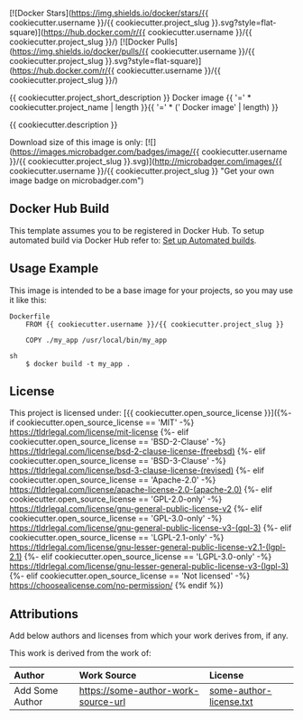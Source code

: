 [![Docker Stars](https://img.shields.io/docker/stars/{{ cookiecutter.username }}/{{ cookiecutter.project_slug }}.svg?style=flat-square)](https://hub.docker.com/r/{{ cookiecutter.username }}/{{ cookiecutter.project_slug }}/)
[![Docker Pulls](https://img.shields.io/docker/pulls/{{ cookiecutter.username }}/{{ cookiecutter.project_slug }}.svg?style=flat-square)](https://hub.docker.com/r/{{ cookiecutter.username }}/{{ cookiecutter.project_slug }}/)

{{ cookiecutter.project_short_description }} Docker image
{{ '=' * cookiecutter.project_name | length }}{{ '=' * (' Docker image' | length) }}

{{ cookiecutter.description }}

Download size of this image is only:
[![](https://images.microbadger.com/badges/image/{{ cookiecutter.username }}/{{ cookiecutter.project_slug }}.svg)](http://microbadger.com/images/{{ cookiecutter.username }}/{{ cookiecutter.project_slug }} "Get your own image badge on microbadger.com")


Docker Hub Build
----------------

This template assumes you to be registered in Docker Hub.
To setup automated build via Docker Hub refer to: [Set up Automated builds](https://docs.docker.com/docker-hub/builds/).


Usage Example
-------------

This image is intended to be a base image for your projects, so you may use it like this:

```
Dockerfile
    FROM {{ cookiecutter.username }}/{{ cookiecutter.project_slug }}

    COPY ./my_app /usr/local/bin/my_app
```

```
sh
    $ docker build -t my_app .
```

License
-------

This project is licensed under: [{{ cookiecutter.open_source_license }}]({%- if cookiecutter.open_source_license == 'MIT' -%}
https://tldrlegal.com/license/mit-license
{%- elif cookiecutter.open_source_license == 'BSD-2-Clause' -%}
https://tldrlegal.com/license/bsd-2-clause-license-(freebsd)
{%- elif cookiecutter.open_source_license == 'BSD-3-Clause' -%}
https://tldrlegal.com/license/bsd-3-clause-license-(revised)
{%- elif cookiecutter.open_source_license == 'Apache-2.0' -%}
https://tldrlegal.com/license/apache-license-2.0-(apache-2.0)
{%- elif cookiecutter.open_source_license == 'GPL-2.0-only' -%}
https://tldrlegal.com/license/gnu-general-public-license-v2
{%- elif cookiecutter.open_source_license == 'GPL-3.0-only' -%}
https://tldrlegal.com/license/gnu-general-public-license-v3-(gpl-3)
{%- elif cookiecutter.open_source_license == 'LGPL-2.1-only' -%}
https://tldrlegal.com/license/gnu-lesser-general-public-license-v2.1-(lgpl-2.1)
{%- elif cookiecutter.open_source_license == 'LGPL-3.0-only' -%}
https://tldrlegal.com/license/gnu-lesser-general-public-license-v3-(lgpl-3)
{%- elif cookiecutter.open_source_license == 'Not licensed' -%}
https://choosealicense.com/no-permission/
{% endif %})


Attributions
------------

Add below authors and licenses from which your work derives from, if any.

This work is derived from the work of:

| Author            | Work Source                                  | License                      |
|:------------------|:---------------------------------------------|:-----------------------------|
| Add Some Author   | <https://some-author-work-source-url>        | [some-author-license.txt](./attributions/some-author-license.txt) |
